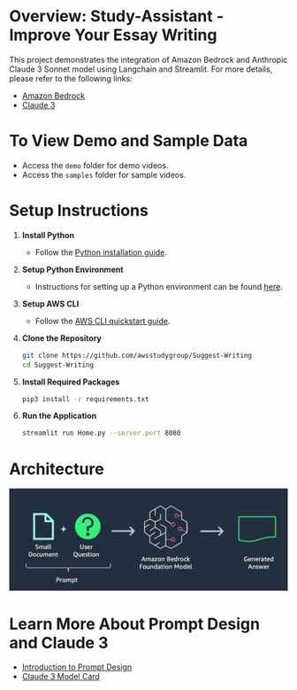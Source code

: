 # Overview: Study-Assistant - Improve Your Essay Writing
This project demonstrates the integration of Amazon Bedrock and Anthropic Claude 3 Sonnet model using Langchain and Streamlit. For more details, please refer to the following links:
- [Amazon Bedrock](https://aws.amazon.com/bedrock/)
- [Claude 3](https://www.anthropic.com/news/claude-3-family)

# To View Demo and Sample Data
- Access the `demo` folder for demo videos.
- Access the `samples` folder for sample videos.

# Setup Instructions

1. **Install Python**
   - Follow the [Python installation guide](https://docs.python-guide.org/starting/install3/linux/).

2. **Setup Python Environment**
   - Instructions for setting up a Python environment can be found [here](https://docs.python-guide.org/starting/install3/linux/).

3. **Setup AWS CLI**
   - Follow the [AWS CLI quickstart guide](https://docs.aws.amazon.com/cli/latest/userguide/getting-started-quickstart.html).

4. **Clone the Repository**
   ```sh
   git clone https://github.com/awsstudygroup/Suggest-Writing
   cd Suggest-Writing
   ```

5. **Install Required Packages**
   ```sh
   pip3 install -r requirements.txt
   ```

6. **Run the Application**
   ```sh
   streamlit run Home.py --server.port 8080
   ```

# Architecture
![Architecture](./Architecture.png)

# Learn More About Prompt Design and Claude 3
- [Introduction to Prompt Design](https://docs.anthropic.com/claude/docs/introduction-to-prompt-design)
- [Claude 3 Model Card](https://www-cdn.anthropic.com/de8ba9b01c9ab7cbabf5c33b80b7bbc618857627/Model_Card_Claude_3.pdf)

